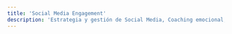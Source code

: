 ```yaml
---
title: 'Social Media Engagement'
description: 'Estrategia y gestión de Social Media, Coaching emocional, Plan de Contenidos para Redes Sociales.'
---
```


